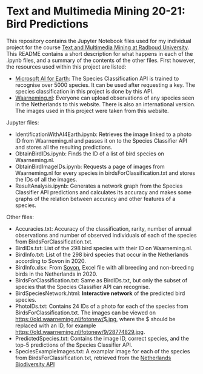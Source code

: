 # Text and Multimedia Mining 20-21: Bird Predictions
This repository contains the Jupyter Notebook files used for my individual project for the course [Text and Multimedia Mining at Radboud University](https://www.ru.nl/courseguides/socsci/courses-osiris/ai/let-rema-lcex06-text-multimedia-mining/).
This README contains a short description for what happens in each of the .ipynb files, and a summary of the contents of the other files.
First however, the resources used within this project are listed:
* [Microsoft AI for Earth](https://www.microsoft.com/en-us/ai/ai-for-earth-tech-resources): The Species Classification API is trained to recognise over 5000 species. It can be used after requesting a key. The species classification in this project is done by this API.
* [Waarneming.nl](https://waarneming.nl/): Everyone can upload observations of any species seen in the Netherlands to this website. There is also an international version. The images used in this project were taken from this website.

Jupyter files:
* IdentificationWithAI4Earth.ipynb: Retrieves the image linked to a photo ID from Waarneming.nl and passes it on to the Species Classifier API and stores all the resulting predictions.
* ObtainBirdIDs.ipynb: Finds the ID of a list of bird species on Waarneming.nl.
* ObtainBirdImageIDs.ipynb: Requests a page of images from Waarneming.nl for every species in birdsForClassification.txt and stores the IDs of all the images.
* ResultAnalysis.ipynb: Generates a network graph from the Species Classifier API predictions and calculates its accuracy and makes some graphs of the relation between accuracy and other features of a species.

Other files:
* Accuracies.txt: Accuracy of the classification, rarity, number of annual observations and number of observed individuals of each of the species from BirdsForClassification.txt.
* BirdIDs.txt: List of the 298 bird species with their ID on Waarneming.nl.
* BirdInfo.txt: List of the 298 bird species that occur in the Netherlands according to Sovon in 2020.
* BirdInfo.xlsx: From [Sovon](https://www.sovon.nl/soorten), Excel file with all breeding and non-breeding birds in the Netherlands in 2020.
* BirdsForClassification.txt: Same as BirdIDs.txt, but only the subset of species that the Species Classifier API can recognise.
* BirdSpeciesNetwork.html: **Interactive network** of the predicted bird species.
* PhotoIDs.txt: Contains 24 IDs of a photo for each of the species from BirdsForClassification.txt. The images can be viewed on https://old.waarneming.nl/fotonew/$.jpg, where the $ should be replaced with an ID, for example https://old.waarneming.nl/fotonew/9/28774829.jpg.
* PredictedSpecies.txt: Contains the image ID, correct species, and the top-5 predictions of the Species Classifier API.
* SpeciesExampleImages.txt: A examplar image for each of the species from BirdsForClassification.txt, retrieved from the [Netherlands Biodiversity API](https://bioportal.naturalis.nl/api)
